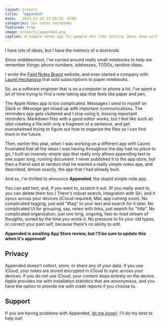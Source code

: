 ```yaml
---
layout: project
title:  "Appended"
date:   2023-12-16 17:26:32 -0500
categories: ios notes notebooks
featured: true
image: projects/appended.png
caption: A simple notes app for people who like jotting ideas down without the pressure of making it "worth it"
---
```


I have lots of ideas, but I have the memory of a doorknob.

Since middleschool, I've carried around really small notebooks to help me remember things: phone numbers, addresses, TODOs, random ideas.

I wrote the [Field Notes Brand](https://fieldnotesbrand.com) website, and even started a company with [Laurel Hechanova](https://hechanova.com) that sold subscriptions to paper notebooks.

So, as a software engineer that is on a computer or phone a _lot_, I've spent a lot of time trying to find a note taking app that feels like paper and pen.

The Apple Notes app is too complicated.
Messages I send to myself on Slack or iMessage get mixed up with important communications.
The reminders app gets cluttered and I stop using it, missing important reminders.
Markdown files with a good editor works, but I feel like such an idiot creating a file with only a fragment of a sentence, and get overwhelmed trying to figure out how to organize the files so I can find them in the future.

Then, earlier this year, when I was working on a different app with Laurel, frustrated that all the ideas I was having throughout the day had no place to go, I built an insanely simple app that really only allows appending text to one super long, running document.
I never published it to the app store, but then a friend said at random that he wanted a really simple notes app, and described, almost exactly, the app that I had already built.

And so, I'm thrilled to announce **Appended**, the stupid simple note app.

You can add text, and, if you want to, scratch it out. (If you really want to, you can delete them too.)
There's robust search, integration with Siri, and it syncs across your devices (iCloud required, Mac app coming soon).
No complicated tagging, just add "#tag" to your text and search for it later.
No complicated UI for grouping, say, notes with links, just search for "http".
No complicated organization, just one long, ongoing, fast-to-load stream of thoughts, sorted by the time you wrote it.
No pressure to fix your old typos, or correct your past self, because there's no ability to edit.

**Appended is awaiting App Store review, but I'll be sure to update this when it's approved!**

## Privacy

Appended doesn't collect, store, or share any of your data. If you use iCloud, your notes are stored encrypted in iCloud to sync across your devices.
If you do not use iCloud, your content stays entirely on the device. Apple provides me with installation statistics that are annonymous, and you have the option to provide me with crash reports if you choose to.

## Support

If you are having problems with Appended, <a href="mailto:appended@petercompernolle.com">let me know!</a>. I'll do my best to help out!
